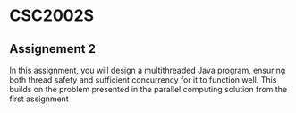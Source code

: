 # CSC2002S

## Assignement 2
In this assignment, you will design a multithreaded Java program, ensuring both thread safety and sufficient concurrency for it to function well. This builds on the problem presented in the parallel computing solution from the first assignment
